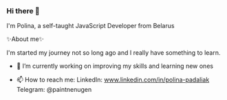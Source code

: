 ### Hi there 👋


 I'm Polina, a self-taught JavaScript Developer from Belarus

✨About me✨

I'm started my journey not so long ago and I really have something to learn. 


- 🔭 I’m currently working on improving my skills and learning new ones


- 📫 How to reach me: LinkedIn: www.linkedin.com/in/polina-padaliak
                       Telegram: @paintnenugen

